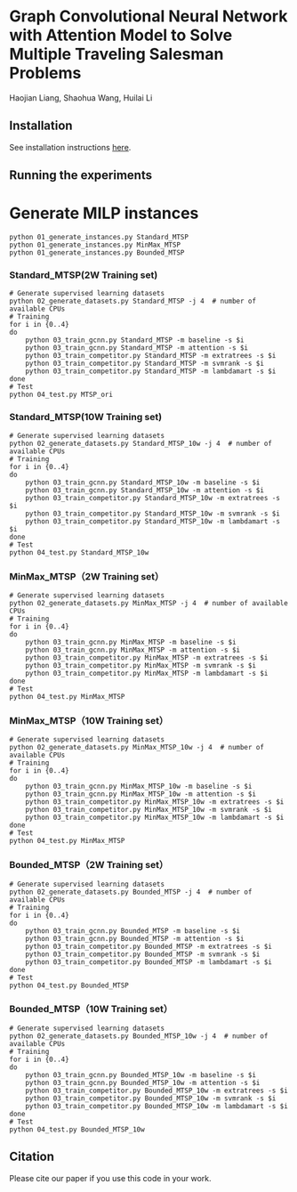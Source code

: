 # Graph Convolutional Neural Network with Attention Model to Solve Multiple Traveling Salesman Problems

Haojian Liang, Shaohua Wang, Huilai Li

## Installation

See installation instructions [here](INSTALL.md).

## Running the experiments
# Generate MILP instances
```
python 01_generate_instances.py Standard_MTSP
python 01_generate_instances.py MinMax_MTSP
python 01_generate_instances.py Bounded_MTSP
```

### Standard_MTSP(2W Training set)
```
# Generate supervised learning datasets
python 02_generate_datasets.py Standard_MTSP -j 4  # number of available CPUs
# Training
for i in {0..4}
do
    python 03_train_gcnn.py Standard_MTSP -m baseline -s $i
    python 03_train_gcnn.py Standard_MTSP -m attention -s $i
    python 03_train_competitor.py Standard_MTSP -m extratrees -s $i
    python 03_train_competitor.py Standard_MTSP -m svmrank -s $i
    python 03_train_competitor.py Standard_MTSP -m lambdamart -s $i
done
# Test
python 04_test.py MTSP_ori
```

### Standard_MTSP(10W Training set)
```
# Generate supervised learning datasets
python 02_generate_datasets.py Standard_MTSP_10w -j 4  # number of available CPUs
# Training
for i in {0..4}
do
    python 03_train_gcnn.py Standard_MTSP_10w -m baseline -s $i
    python 03_train_gcnn.py Standard_MTSP_10w -m attention -s $i
    python 03_train_competitor.py Standard_MTSP_10w -m extratrees -s $i
    python 03_train_competitor.py Standard_MTSP_10w -m svmrank -s $i
    python 03_train_competitor.py Standard_MTSP_10w -m lambdamart -s $i
done
# Test
python 04_test.py Standard_MTSP_10w
```
### MinMax_MTSP（2W Training set）
```
# Generate supervised learning datasets
python 02_generate_datasets.py MinMax_MTSP -j 4  # number of available CPUs
# Training
for i in {0..4}
do
    python 03_train_gcnn.py MinMax_MTSP -m baseline -s $i
    python 03_train_gcnn.py MinMax_MTSP -m attention -s $i
    python 03_train_competitor.py MinMax_MTSP -m extratrees -s $i
    python 03_train_competitor.py MinMax_MTSP -m svmrank -s $i
    python 03_train_competitor.py MinMax_MTSP -m lambdamart -s $i
done
# Test
python 04_test.py MinMax_MTSP
```

### MinMax_MTSP（10W Training set）
```
# Generate supervised learning datasets
python 02_generate_datasets.py MinMax_MTSP_10w -j 4  # number of available CPUs
# Training
for i in {0..4}
do
    python 03_train_gcnn.py MinMax_MTSP_10w -m baseline -s $i
    python 03_train_gcnn.py MinMax_MTSP_10w -m attention -s $i
    python 03_train_competitor.py MinMax_MTSP_10w -m extratrees -s $i
    python 03_train_competitor.py MinMax_MTSP_10w -m svmrank -s $i
    python 03_train_competitor.py MinMax_MTSP_10w -m lambdamart -s $i
done
# Test
python 04_test.py MinMax_MTSP
```

### Bounded_MTSP（2W Training set）
```
# Generate supervised learning datasets
python 02_generate_datasets.py Bounded_MTSP -j 4  # number of available CPUs
# Training
for i in {0..4}
do
    python 03_train_gcnn.py Bounded_MTSP -m baseline -s $i
    python 03_train_gcnn.py Bounded_MTSP -m attention -s $i
    python 03_train_competitor.py Bounded_MTSP -m extratrees -s $i
    python 03_train_competitor.py Bounded_MTSP -m svmrank -s $i
    python 03_train_competitor.py Bounded_MTSP -m lambdamart -s $i
done
# Test
python 04_test.py Bounded_MTSP
```

### Bounded_MTSP（10W Training set）
```
# Generate supervised learning datasets
python 02_generate_datasets.py Bounded_MTSP_10w -j 4  # number of available CPUs
# Training
for i in {0..4}
do
    python 03_train_gcnn.py Bounded_MTSP_10w -m baseline -s $i
    python 03_train_gcnn.py Bounded_MTSP_10w -m attention -s $i
    python 03_train_competitor.py Bounded_MTSP_10w -m extratrees -s $i
    python 03_train_competitor.py Bounded_MTSP_10w -m svmrank -s $i
    python 03_train_competitor.py Bounded_MTSP_10w -m lambdamart -s $i
done
# Test
python 04_test.py Bounded_MTSP_10w
```

## Citation
Please cite our paper if you use this code in your work.


